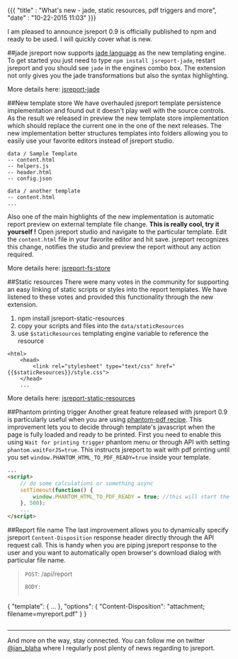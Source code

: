 ﻿{{{
    "title"    : "What's new - jade, static resources, pdf triggers and more",  
    "date"     : "10-22-2015 11:03"
}}}

I am pleased to announce jsreport 0.9 is officially published to npm and ready to be used. I will quickly cover what is new.

##jade
jsreport now supports [jade language](http://jade-lang.com/) as the new templating engine. To get started you just need to type `npm install jsreport-jade`, restart jsreport and you should see `jade` in the engines combo box. The extension not only gives you the jade transformations but also the syntax highlighting.

More details here: [jsreport-jade](https://github.com/bjrmatos/jsreport-jade)
 
##New template store
We have overhauled jsreport template persistence implementation and found out it doesn't play well with the source controls. As the result we released in preview the new template store implementation which should replace the current one in the one of the next releases. The new implementation better structures templates into folders allowing you to easily use your favorite editors  instead of jsreport studio.

```
data / Sample Template
-- content.html
-- helpers.js
-- header.html
-- config.json

data / another template
-- content.html
...
``` 

Also one of the main highlights of the new implementation is automatic report preview on external template file change. **This is really cool, try it yourself !** Open jsreport studio and navigate to the particular template. Edit the `content.html` file in your favorite editor and hit save. jsreport recognizes this change, notifies the studio and preview the report without any action required.

More details here: [jsreport-fs-store](https://github.com/jsreport/jsreport-fs-store)


##Static resources
There were many votes in the community for supporting an easy linking of static scripts or styles into the report templates. We have listened to these votes and provided this functionality through the new extension.

1. npm install jsreport-static-resources
2. copy your scripts and files into the `data/staticResources`
3. use `$staticResources` templating engine variable to reference the resource
```
<html>
    <head>
        <link rel="stylesheet" type="text/css" href="{{$staticResources}}/style.css">
    </head>
    ...
```

More details here: [jsreport-static-resources](https://github.com/jsreport/jsreport-static-resources)


##Phantom printing trigger
Another great feature released with jsreport 0.9 is particularly useful when you are using [phantom-pdf recipe](http://jsreport.net/learn/phantom-pdf). This improvement lets you to decide through template's javascript when the page is fully loaded and ready to be printed. First you need to enable this using `Wait for printing trigger` phantom menu or through API with setting `phantom.waitForJS=true`. This instructs jsreport to wait with pdf printing until you set `window.PHANTOM_HTML_TO_PDF_READY=true` inside your template.

```html
...
<script>
    // do some calculations or something async
    setTimeout(function() {
        window.PHANTOM_HTML_TO_PDF_READY = true; //this will start the pdf printing
    }, 500);
    ...
</script>
```

##Report file name
The last improvement allows you to dynamically specify jsreport `Content-Disposition` response header directly through the API request call. This is handy when you are piping jsreport response to the user and you want to automatically open browser's download dialog with particular file name.

> `POST`: /api/report    
> 
> `BODY:`
>```js 
   { 
      "template": { ... },
      "options": {  "Content-Disposition": "attachment; filename=myreport.pdf" }
   } 
>```

<hr/>

And more on the way, stay connected. You can follow me on twitter [@jan_blaha](https://twitter.com/jan_blaha) where I regularly post plenty of news regarding to jsreport.


